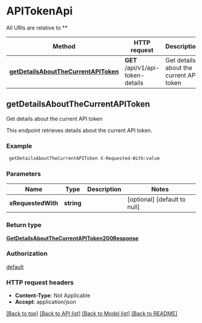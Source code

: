 # APITokenApi

All URIs are relative to **

Method | HTTP request | Description
------------- | ------------- | -------------
[**getDetailsAboutTheCurrentAPIToken**](APITokenApi.md#getDetailsAboutTheCurrentAPIToken) | **GET** /api/v1/api-token-details | Get details about the current API token



## getDetailsAboutTheCurrentAPIToken

Get details about the current API token

This endpoint retrieves details about the current API token.

### Example

```bash
 getDetailsAboutTheCurrentAPIToken X-Requested-With:value
```

### Parameters


Name | Type | Description  | Notes
------------- | ------------- | ------------- | -------------
 **xRequestedWith** | **string** |  | [optional] [default to null]

### Return type

[**GetDetailsAboutTheCurrentAPIToken200Response**](GetDetailsAboutTheCurrentAPIToken200Response.md)

### Authorization

[default](../README.md#default)

### HTTP request headers

- **Content-Type**: Not Applicable
- **Accept**: application/json

[[Back to top]](#) [[Back to API list]](../README.md#documentation-for-api-endpoints) [[Back to Model list]](../README.md#documentation-for-models) [[Back to README]](../README.md)

